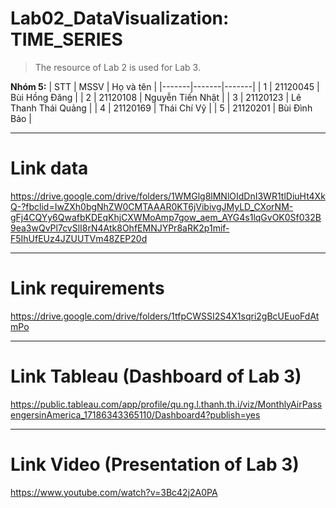 # Lab02_DataVisualization: TIME_SERIES
> The resource of Lab 2 is used for Lab 3.

**Nhóm 5:**
| STT | MSSV | Họ và tên |
|-------|-------|-------|
| 1 | 21120045 | Bùi Hồng Đăng |
| 2 | 21120108 | Nguyễn Tiến Nhật |
| 3 | 21120123 | Lê Thanh Thái Quảng |
| 4 | 21120169 | Thái Chí Vỹ |
| 5 | 21120201 | Bùi Đình Bảo |

---
# Link data
https://drive.google.com/drive/folders/1WMGlg8lMNlOIdDnI3WR1tlDiuHt4XkQ-?fbclid=IwZXh0bgNhZW0CMTAAAR0KT6jVibivgJMyLD_CXorNM-gFj4CQYy6QwafbKDEqKhjCXWMoAmp7gow_aem_AYG4s1lqGvOK0Sf032B9ea3wQvPl7cvSlI8rN4Atk8OhfEMNJYPr8aRK2p1mif-F5IhUfEUz4JZUUTVm48ZEP20d

---
# Link requirements
https://drive.google.com/drive/folders/1tfpCWSSI2S4X1sqri2gBcUEuoFdAtmPo

---
# Link Tableau (Dashboard of Lab 3)
https://public.tableau.com/app/profile/qu.ng.l.thanh.th.i/viz/MonthlyAirPassengersinAmerica_17186343365110/Dashboard4?publish=yes

---
# Link Video (Presentation of Lab 3)
https://www.youtube.com/watch?v=3Bc42j2A0PA

